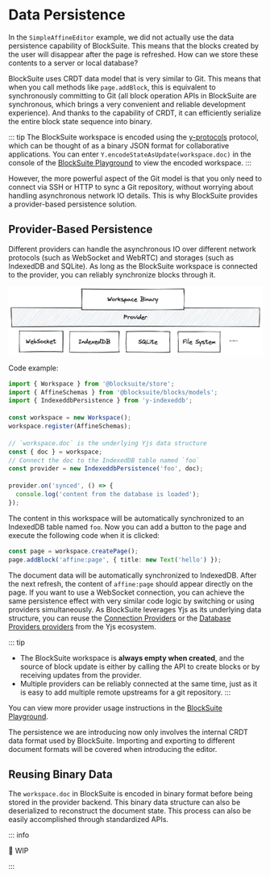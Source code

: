 # Data Persistence

In the `SimpleAffineEditor` example, we did not actually use the data persistence capability of BlockSuite. This means that the blocks created by the user will disappear after the page is refreshed. How can we store these contents to a server or local database?

BlockSuite uses CRDT data model that is very similar to Git. This means that when you call methods like `page.addBlock`, this is equivalent to synchronously committing to Git (all block operation APIs in BlockSuite are synchronous, which brings a very convenient and reliable development experience). And thanks to the capability of CRDT, it can efficiently serialize the entire block state sequence into binary.

::: tip
The BlockSuite workspace is encoded using the [y-protocols](https://github.com/yjs/y-protocols) protocol, which can be thought of as a binary JSON format for collaborative applications. You can enter `Y.encodeStateAsUpdate(workspace.doc)` in the console of the [BlockSuite Playground](https://blocksuite-toeverything.vercel.app/?init) to view the encoded workspace.
:::

However, the more powerful aspect of the Git model is that you only need to connect via SSH or HTTP to sync a Git repository, without worrying about handling asynchronous network IO details. This is why BlockSuite provides a provider-based persistence solution.

## Provider-Based Persistence

Different providers can handle the asynchronous IO over different network protocols (such as WebSocket and WebRTC) and storages (such as IndexedDB and SQLite). As long as the BlockSuite workspace is connected to the provider, you can reliably synchronize blocks through it.

![pluggable-providers](./images/pluggable-providers.png)

Code example:

```ts
import { Workspace } from '@blocksuite/store';
import { AffineSchemas } from '@blocksuite/blocks/models';
import { IndexeddbPersistence } from 'y-indexeddb';

const workspace = new Workspace();
workspace.register(AffineSchemas);

// `workspace.doc` is the underlying Yjs data structure
const { doc } = workspace;
// Connect the doc to the IndexedDB table named `foo`
const provider = new IndexeddbPersistence('foo', doc);

provider.on('synced', () => {
  console.log('content from the database is loaded');
});
```

The content in this workspace will be automatically synchronized to an IndexedDB table named `foo`. Now you can add a button to the page and execute the following code when it is clicked:

```ts
const page = workspace.createPage();
page.addBlock('affine:page', { title: new Text('hello') });
```

The document data will be automatically synchronized to IndexedDB. After the next refresh, the content of `affine:page` should appear directly on the page. If you want to use a WebSocket connection, you can achieve the same persistence effect with very similar code logic by switching or using providers simultaneously. As BlockSuite leverages Yjs as its underlying data structure, you can reuse the [Connection Providers](https://docs.yjs.dev/ecosystem/connection-provider) or the [Database Providers providers](https://docs.yjs.dev/ecosystem/database-provider) from the Yjs ecosystem.

::: tip

- The BlockSuite workspace is **always empty when created**, and the source of block update is either by calling the API to create blocks or by receiving updates from the provider.
- Multiple providers can be reliably connected at the same time, just as it is easy to add multiple remote upstreams for a git repository.
  :::

You can view more provider usage instructions in the [BlockSuite Playground](https://blocksuite-toeverything.vercel.app/?init).

The persistence we are introducing now only involves the internal CRDT data format used by BlockSuite. Importing and exporting to different document formats will be covered when introducing the editor.

## Reusing Binary Data

The `workspace.doc` in BlockSuite is encoded in binary format before being stored in the provider backend. This binary data structure can also be deserialized to reconstruct the document state. This process can also be easily accomplished through standardized APIs.

::: info

🚧 WIP

:::

